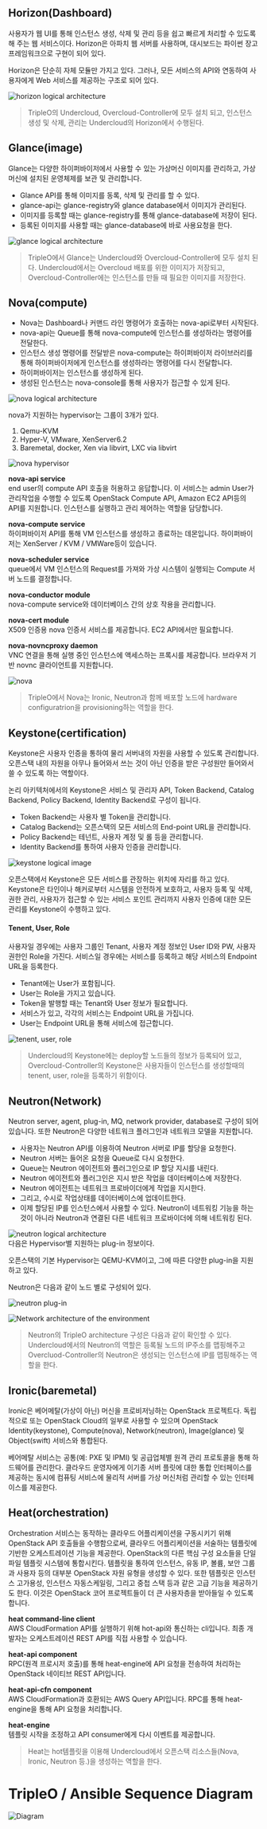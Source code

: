 ## **Horizon(Dashboard)**
사용자가 웹 UI를 통해 인스턴스 생성, 삭제 및 관리 등을 쉽고 빠르게 처리할 수 있도록 해 주는 웹 서비스이다. Horizon은 아파치 웹 서버를 사용하며, 대시보드는 파이썬 장고 프레임워크으로 구현이 되어 있다.  

Horizon은 단순히 자체 모듈만 가지고 있다. 그러나, 모든 서비스의 API와 연동하여 사용자에게 Web 서비스를 제공하는 구조로 되어 있다.

![horizon logical architecture](./image/image01.png)

> TripleO의 Undercloud, Overcloud-Controller에 모두 설치 되고, 인스턴스 생성 및 삭제, 관리는 Undercloud의 Horizon에서 수행된다.

## **Glance(image)**
Glance는 다양한 하이퍼바이저에서 사용할 수 있는 가상머신 이미지를 관리하고, 가상머신에 설치된 운영체제를 보관 및 관리합니다.  

- Glance API를 통해 이미지를 동록, 삭제 및 관리를 할 수 있다.
- glance-api는 glance-registry와 glance database에서 이미지가 관리된다. 
- 이미지를 등록할 때는 glance-registry를 통해 glance-database에 저장이 된다.
- 등록된 이미지를 사용할 때는 glance-database에 바로 사용요청을 한다.

![glance logical architecture](./image/image02.png)

> TripleO에서 Glance는 Undercloud와 Overcloud-Controller에 모두 설치 된다. Undercloud에서는 Overcloud 배포를 위한 이미지가 저장되고, Overcloud-Controller에는 인스턴스를 만들 때 필요한 이미지를 저장한다.

## **Nova(compute)**
- Nova는 Dashboard나 커맨드 라인 명령어가 호출하는 nova-api로부터 시작된다. 
- nova-api는 Queue를 통해 nova-compute에 인스턴스를 생성하라는 명령어를 전달한다. 
- 인스턴스 생성 명령어를 전달받은 nova-compute는 하이퍼바이저 라이브러리를 통해 하이퍼바이저에게 인스턴스를 생성하라는 명령어를 다시 전달합니다. 
- 하이퍼바이저는 인스턴스를 생성하게 된다. 
- 생성된 인스턴스는 nova-console를 통해 사용자가 접근할 수 있게 된다.

![nova logical architecture](./image/image03.png)

nova가 지원하는 hypervisor는 그룹이 3개가 있다.
1. Qemu-KVM
2. Hyper-V, VMware, XenServer6.2
3. Baremetal, docker, Xen via libvirt, LXC via libvirt

![nova hypervisor](./image/image04.png)

**nova-api service**  
end user의 compute API 호출을 허용하고 응답합니다. 이 서비스는 admin User가 관리작업을 수행할 수 있도록 OpenStack Compute API, Amazon EC2 API등의 API를 지원합니다. 인스턴스를 실행하고 관리 제어하는 역할을 담당합니다.

**nova-compute service**  
하이퍼바이저 API를 통해 VM 인스턴스를 생성하고 종료하는 데몬입니다. 하이퍼바이저는 XenServer / KVM / VMWare등이 있습니다.

**nova-scheduler service**  
queue에서 VM 인스턴스의 Request를 가져와 가상 시스템이 실행되는 Compute 서버 노드를 결정합니다.

**nova-conductor module**  
nova-compute service와 데이터베이스 간의 상호 작용을 관리합니다.

**nova-cert module**  
X509 인증용 nova 인증서 서비스를 제공합니다. EC2 API에서만 필요합니다.

**nova-novncproxy daemon**  
VNC 연결을 통해 실행 중인 인스턴스에 액세스하는 프록시를 제공합니다. 브라우저 기반 novnc 클라이언트를 지원합니다.

![nova](./image/image05.png)

> TripleO에서  Nova는 Ironic, Neutron과 함께 배포할 노드에 hardware configuratrion을 provisioning하는 역할을 한다.  

## **Keystone(certification)**
Keystone은 사용자 인증을 통하여 물리 서버내의 자원을 사용할 수 있도록 관리합니다. 오픈스택 내의 자원을 아무나 들어와서 쓰는 것이 아닌 인증을 받은 구성원만 들어와서 쓸 수 있도록 하는 역할이다.

논리 아키텍처에서의 Keystone은 서비스 및 관리자 API, Token Backend, Catalog Backend, Policy Backend, Identity Backend로 구성이 됩니다.
- Token Backend는 사용자 별 Token을 관리합니다.
- Catalog Backend는 오픈스택의 모든 서비스의 End-point URL을 관리합니다.
- Policy Backend는 테넌트, 사용자 계정 및 롤 등을 관리합니다.
- Identity Backend를 통하여 사용자 인증을 관리합니다.

![keystone logical image](./image/image06.png)

오픈스택에서 Keystone은 모든 서비스를 관장하는 위치에 자리를 하고 있다. Keystone은 타인이나 해커로부터 시스템을 안전하게 보호하고, 사용자 등록 및 삭제, 권한 관리, 사용자가 접근할 수 있는 서비스 포인트 관리까지 사용자 인증에 대한 모든 관리를 Keystone이 수행하고 있다.

#### **Tenent, User, Role**
사용자일 경우에는 사용자 그룹인 Tenant, 사용자 계정 정보인 User ID와 PW, 사용자 권한인 Role을 가진다. 서비스일 경우에는 서비스를 등록하고 해당 서비스의 Endpoint URL을 등록한다.
- Tenant에는 User가 포함됩니다.
- User는 Role을 가지고 있습니다.
- Token을 발행할 때는 Tenant와 User 정보가 필요합니다.
- 서비스가 있고, 각각의 서비스는 Endpoint URL을 가집니다.
- User는 Endpoint URL을 통해 서비스에 접근합니다.

![tenent, user, role](./image/image07.png)

> Undercloud의 Keystone에는 deploy할 노드들의 정보가 등록되어 있고, Overcloud-Controller의 Keystone은 사용자들이 인스턴스를 생성할때의 tenent, user, role을 등록하기 위함이다.

## **Neutron(Network)**
Neutron server, agent, plug-in, MQ, network provider, database로 구성이 되어 있습니다. 또한 Neutron은 다양한 네트워크 플러그인과 네트워크 모델을 지원합니다. 
- 사용자는 Neutron API를 이용하여 Neutron 서버로 IP를 할당을 요청한다.
- Neutron 서버는 들어온 요청을 Queue로 다시 요청한다.
- Queue는 Neutron 에이전트와 플러그인으로 IP 할당 지시를 내린다.
- Neutron 에이전트와 플러그인은 지시 받은 작업을 데이터베이스에 저장한다.
- Neutron 에이전트는 네트워크 프로바이더에게 작업을 지시한다.
- 그리고, 수시로 작업상태를 데이터베이스에 업데이트한다.
- 이제 할당된 IP를 인스턴스에서 사용할 수 있다. 
Neutron이 네트워킹 기능을 하는 것이 아니라 Neutron과 연결된 다른 네트워크 프로바이더에 의해 네트워킹 된다.

![neutron logical architecture](./image/image08.png)  
다음은 Hypervisor별 지원하는 plug-in 정보이다.

오픈스택의 기본 Hypervisor는 QEMU-KVM이고, 그에 따른 다양한 plug-in을 지원하고 있다.

Neutron은 다음과 같이 노드 별로 구성되어 있다.

![neutron plug-in](./image/image09.png)

![Network architecture of the environment](./image/image10.png)

> Neutron의 TripleO architecture 구성은 다음과 같이 확인할 수 있다. Undercloud에서의 Neutron의 역할은 등록될 노드의 IP주소를 맵핑해주고 Overcluod-Controller의 Neutron은 생성되는 인스턴스에 IP를 맵핑해주는 역할을 한다.

## **Ironic(baremetal)**
Ironic은 베어메탈(가상이 아닌) 머신을 프로비저닝하는 OpenStack 프로젝트다. 독립적으로 또는 OpenStack Cloud의 일부로 사용할 수 있으며 OpenStack Identity(keystone), Compute(nova), Network(neutron), Image(glance) 및 Object(swift) 서비스와 통합된다.

베어메탈 서비스는 공통(예: PXE 및 IPMI) 및 공급업체별 원격 관리 프로토콜을 통해 하드웨어를 관리한다. 클라우드 운영자에게 이기종 서버 플릿에 대한 통합 인터페이스를 제공하는 동시에 컴퓨팅 서비스에 물리적 서버를 가상 머신처럼 관리할 수 있는 인터페이스를 제공한다.


## **Heat(orchestration)**
Orchestration 서비스는 동작하는 클라우드 어플리케이션을 구동시키기 위해 OpenStack API 호출들을 수행함으로써, 클라우드 어플리케이션을 서술하는 템플릿에 기반한 오케스트레이션 기능을 제공한다. OpenStack의 다른 핵심 구성 요소들을 단일 파일 템플릿 시스템에 통합시킨다. 템플릿을 통하여 인스턴스, 유동 IP, 볼륨, 보안 그룹과 사용자 등의 대부분 OpenStack 자원 유형을 생성할 수 있다. 또한 템플릿은 인스턴스 고가용성, 인스턴스 자동스케일링, 그리고 중첩 스택 등과 같은 고급 기능을 제공하기도 한다. 이것은 OpenStack 코어 프로젝트들이 더 큰 사용자층을 받아들일 수 있도록 합니다.

**heat command-line client**  
AWS CloudFormation API를 실행하기 위해 hot-api와 통신하는 cli입니다. 최종 개발자는 오케스트레이션 REST API를 직접 사용할 수 있습니다.

**heat-api component**  
RPC(원격 프로시저 호출)를 통해 heat-engine에 API 요청을 전송하여 처리하는 OpenStack 네이티브 REST API입니다.

**heat-api-cfn component**  
AWS CloudFormation과 호환되는 AWS Query API입니다. RPC를 통해 heat-engine을 통해 API 요청을 처리합니다.

**heat-engine**  
템플릿 시작을 조정하고 API consumer에게 다시 이벤트를 제공합니다.

> Heat는 hot템플릿을 이용해 Undercloud에서 오픈스택 리소스들(Nova, Ironic, Neutron 등.)을 생성하는 역할을 한다.



# TripleO / Ansible Sequence Diagram
![Diagram](./image/image11.png)
